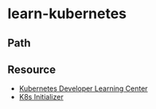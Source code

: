 # learn-kubernetes


## Path

## Resource
* [Kubernetes Developer Learning Center](https://www.getambassador.io/kubernetes-learning-center/)
* [K8s Initializer](https://app.getambassador.io/initializer/)
